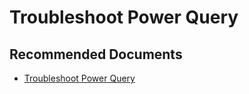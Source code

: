   <properties
	pageTitle="troubleshoot power query"
	description="troubleshoot power query"
	service="microsoft.PowerBIDedicated"
	resource="capacities"
	authors="pjfreitas"
	ms.author="pfreitas"	
	displayOrder="280"
	selfHelpType="generic"
	supportTopicIds="32628160"
	productPesIds="16334"
	cloudEnvironments="public, MoonCake, fairfax" 
	articleId="09f80bd1-c1ee-2aa2-d24d-865dc7df064a"
	ownershipId="PowerBI_PowerBI"
/>

# Troubleshoot Power Query

## **Recommended Documents**

* [Troubleshoot Power Query](https://docs.microsoft.com/powerapps/maker/common-data-service/data-platform-cds-newentity-troubleshooting-mashup)
